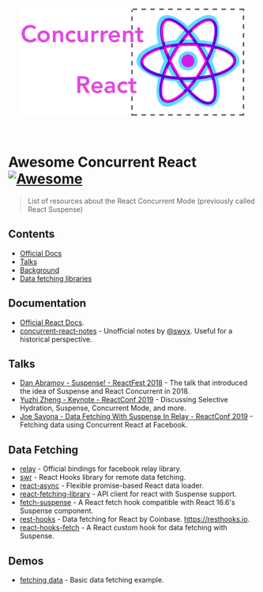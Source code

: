 <div align="center">
	<a href="react_concurrent_logo.png"><img src="react_concurrent_logo.png" alt="react-concurrent-logo"></a>
	<br>
	<br>
	<br>
</div>

# Awesome Concurrent React [![Awesome](https://awesome.re/badge.svg)](https://awesome.re)
> List of resources about the React Concurrent Mode (previously called React Suspense)
 
## Contents
* [Official Docs](#official-documentation)
* [Talks](#talks)
* [Background](#background)
* [Data fetching libraries](#data-fetching)

## Documentation
* [Official React Docs](https://reactjs.org/docs/concurrent-mode-intro.html).
* [concurrent-react-notes](https://github.com/sw-yx/concurrent-react-notes) - Unofficial notes by [@swyx](https://github.com/sw-yx). Useful for a historical perspective.


## Talks
* [Dan Abramov - Suspense! - ReactFest 2018](https://www.youtube.com/watch?v=6g3g0Q_XVb4&feature=youtu.be) - The talk that introduced the idea of Suspense and React Concurrent in 2018.
* [Yuzhi Zheng - Keynote - ReactConf 2019](https://www.youtube.com/watch?v=uXEEL9mrkAQ) - Discussing Selective Hydration, Suspense, Concurrent Mode, and more.
* [Joe Savona - Data Fetching With Suspense In Relay - ReactConf 2019](https://www.youtube.com/watch?v=Tl0S7QkxFE4) - Fetching data using Concurrent React at Facebook.


## Data Fetching
* [relay](https://relay.dev/docs/en/experimental/a-guided-tour-of-relay#loading-states-with-suspense) - Official bindings for facebook relay library.
* [swr](https://github.com/zeit/swr) - React Hooks library for remote data fetching.
* [react-async](https://github.com/async-library/react-async) - Flexible promise-based React data loader.
* [react-fetching-library](https://github.com/marcin-piela/react-fetching-library) - API client for react with Suspense support.
* [fetch-suspense](https://github.com/CharlesStover/fetch-suspense) - A React fetch hook compatible with React 16.6's Suspense component.
* [rest-hooks](https://github.com/coinbase/rest-hooks) - Data fetching for React by Coinbase. https://resthooks.io.
* [react-hooks-fetch](https://github.com/dai-shi/react-hooks-fetch) - A React custom hook for data fetching with Suspense.

## Demos
* [fetching data](https://codesandbox.io/s/frosty-hermann-bztrp) - Basic data fetching example.